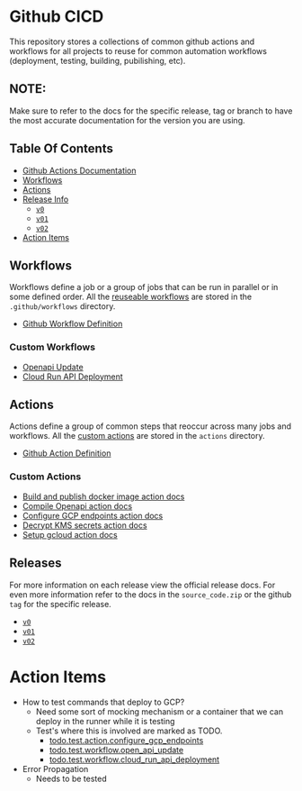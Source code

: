 # Github CICD 
This repository stores a collections of common github actions and workflows for all projects to reuse for common automation workflows (deployment, testing, building, pubilishing, etc). 

## NOTE:
Make sure to refer to the docs for the specific release, tag or branch to have the most accurate documentation for the version you are using.

## Table Of Contents
* [Github Actions Documentation](https://docs.github.com/en/actions)
* [Workflows](#workflows)
* [Actions](#actions)
* [Release Info](#releases)
  * [`v0`](./docs/releases/v0.md)
  * [`v01`](./docs/releases/v01.md)
  * [`v02`](./docs/releases/v02.md)
* [Action Items]()

## Workflows
Workflows define a job or a group of jobs that can be run in parallel or in some defined order. All the 
[reuseable workflows](https://docs.github.com/en/actions/using-workflows/reusing-workflows) are stored in the `.github/workflows` directory.

* [Github Workflow Definition](https://docs.github.com/en/actions/learn-github-actions/understanding-github-actions#workflows)

### Custom Workflows
* [Openapi Update](./docs/workflows/openapi_update.md)
* [Cloud Run API Deployment](./docs/workflows/cloud_run_api_deployment.md)


## Actions
Actions define a group of common steps that reoccur across many jobs and workflows. All the 
[custom actions](https://docs.github.com/en/actions/creating-actions/about-custom-actions) are stored in the `actions` directory.

* [Github Action Definition](https://docs.github.com/en/actions/learn-github-actions/understanding-github-actions#actions)

### Custom Actions
* [Build and publish docker image action docs](./actions/build_and_publish_image/README.md)
* [Compile Openapi action docs](./actions/compile_openapi/README.md)
* [Configure GCP endpoints action docs](./actions/configure_gcp_endpoints/README.md)
* [Decrypt KMS secrets action docs](./actions/decrypt_kms_secrets/README.md)
* [Setup gcloud action docs](./actions/setup_gcloud/README.md)

## Releases
For more information on each release view the official release docs. For even more information refer to the docs in the `source_code.zip` or the github `tag` for the specific release.
  * [`v0`](https://github.com/Auddia/cicd/releases/tag/v0)
  * [`v01`](https://github.com/Auddia/cicd/releases/tag/v01)
  * [`v02`](https://github.com/Auddia/cicd/releases/tag/v02)


# Action Items
* How to test commands that deploy to GCP?
  * Need some sort of mocking mechanism or a container that we can deploy in the runner while it is testing
  * Test's where this is involved are marked as TODO.
    * [todo.test.action.configure_gcp_endpoints](./.github/workflows/todo.test.action.configure_gcp_endpoints.yml)
    * [todo.test.workflow.open_api_update](./.github/workflows/todo.test.workflow.open_api_update.yml)
    * [todo.test.workflow.cloud_run_api_deployment](./.github/workflows/todo.test.workflow.cloud_run_api_deployment.yml)
* Error Propagation
  * Needs to be tested

